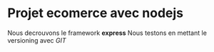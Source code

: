 # Projet ecomerce avec nodejs 

Nous decrouvons le framework **express**
Nous testons en mettant le versioning avec *GIT*
